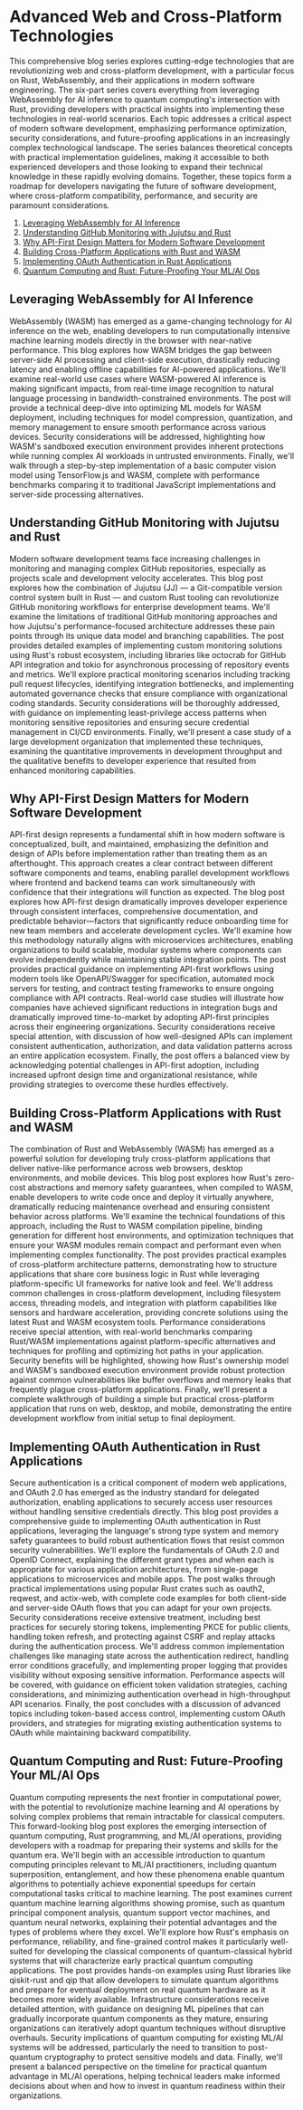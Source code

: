 # Advanced Web and Cross-Platform Technologies

This comprehensive blog series explores cutting-edge technologies that are revolutionizing web and cross-platform development, with a particular focus on Rust, WebAssembly, and their applications in modern software engineering. The six-part series covers everything from leveraging WebAssembly for AI inference to quantum computing's intersection with Rust, providing developers with practical insights into implementing these technologies in real-world scenarios. Each topic addresses a critical aspect of modern software development, emphasizing performance optimization, security considerations, and future-proofing applications in an increasingly complex technological landscape. The series balances theoretical concepts with practical implementation guidelines, making it accessible to both experienced developers and those looking to expand their technical knowledge in these rapidly evolving domains. Together, these topics form a roadmap for developers navigating the future of software development, where cross-platform compatibility, performance, and security are paramount considerations.

1. [Leveraging WebAssembly for AI Inference](#leveraging-webassembly-for-ai-inference)
2. [Understanding GitHub Monitoring with Jujutsu and Rust](#understanding-github-monitoring-with-jujutsu-and-rust)
3. [Why API-First Design Matters for Modern Software Development](#why-api-first-design-matters-for-modern-software-development)
4. [Building Cross-Platform Applications with Rust and WASM](#building-cross-platform-applications-with-rust-and-wasm)
5. [Implementing OAuth Authentication in Rust Applications](#implementing-oauth-authentication-in-rust-applications)
6. [Quantum Computing and Rust: Future-Proofing Your ML/AI Ops](#quantum-computing-and-rust-future-proofing-your-mlai-ops)

## Leveraging WebAssembly for AI Inference

WebAssembly (WASM) has emerged as a game-changing technology for AI inference on the web, enabling developers to run computationally intensive machine learning models directly in the browser with near-native performance. This blog explores how WASM bridges the gap between server-side AI processing and client-side execution, drastically reducing latency and enabling offline capabilities for AI-powered applications. We'll examine real-world use cases where WASM-powered AI inference is making significant impacts, from real-time image recognition to natural language processing in bandwidth-constrained environments. The post will provide a technical deep-dive into optimizing ML models for WASM deployment, including techniques for model compression, quantization, and memory management to ensure smooth performance across various devices. Security considerations will be addressed, highlighting how WASM's sandboxed execution environment provides inherent protections while running complex AI workloads in untrusted environments. Finally, we'll walk through a step-by-step implementation of a basic computer vision model using TensorFlow.js and WASM, complete with performance benchmarks comparing it to traditional JavaScript implementations and server-side processing alternatives.

## Understanding GitHub Monitoring with Jujutsu and Rust

Modern software development teams face increasing challenges in monitoring and managing complex GitHub repositories, especially as projects scale and development velocity accelerates. This blog post explores how the combination of Jujutsu (JJ) — a Git-compatible version control system built in Rust — and custom Rust tooling can revolutionize GitHub monitoring workflows for enterprise development teams. We'll examine the limitations of traditional GitHub monitoring approaches and how Jujutsu's performance-focused architecture addresses these pain points through its unique data model and branching capabilities. The post provides detailed examples of implementing custom monitoring solutions using Rust's robust ecosystem, including libraries like octocrab for GitHub API integration and tokio for asynchronous processing of repository events and metrics. We'll explore practical monitoring scenarios including tracking pull request lifecycles, identifying integration bottlenecks, and implementing automated governance checks that ensure compliance with organizational coding standards. Security considerations will be thoroughly addressed, with guidance on implementing least-privilege access patterns when monitoring sensitive repositories and ensuring secure credential management in CI/CD environments. Finally, we'll present a case study of a large development organization that implemented these techniques, examining the quantitative improvements in development throughput and the qualitative benefits to developer experience that resulted from enhanced monitoring capabilities.

## Why API-First Design Matters for Modern Software Development

API-first design represents a fundamental shift in how modern software is conceptualized, built, and maintained, emphasizing the definition and design of APIs before implementation rather than treating them as an afterthought. This approach creates a clear contract between different software components and teams, enabling parallel development workflows where frontend and backend teams can work simultaneously with confidence that their integrations will function as expected. The blog post explores how API-first design dramatically improves developer experience through consistent interfaces, comprehensive documentation, and predictable behavior—factors that significantly reduce onboarding time for new team members and accelerate development cycles. We'll examine how this methodology naturally aligns with microservices architectures, enabling organizations to build scalable, modular systems where components can evolve independently while maintaining stable integration points. The post provides practical guidance on implementing API-first workflows using modern tools like OpenAPI/Swagger for specification, automated mock servers for testing, and contract testing frameworks to ensure ongoing compliance with API contracts. Real-world case studies will illustrate how companies have achieved significant reductions in integration bugs and dramatically improved time-to-market by adopting API-first principles across their engineering organizations. Security considerations receive special attention, with discussion of how well-designed APIs can implement consistent authentication, authorization, and data validation patterns across an entire application ecosystem. Finally, the post offers a balanced view by acknowledging potential challenges in API-first adoption, including increased upfront design time and organizational resistance, while providing strategies to overcome these hurdles effectively.

## Building Cross-Platform Applications with Rust and WASM

The combination of Rust and WebAssembly (WASM) has emerged as a powerful solution for developing truly cross-platform applications that deliver native-like performance across web browsers, desktop environments, and mobile devices. This blog post explores how Rust's zero-cost abstractions and memory safety guarantees, when compiled to WASM, enable developers to write code once and deploy it virtually anywhere, dramatically reducing maintenance overhead and ensuring consistent behavior across platforms. We'll examine the technical foundations of this approach, including the Rust to WASM compilation pipeline, binding generation for different host environments, and optimization techniques that ensure your WASM modules remain compact and performant even when implementing complex functionality. The post provides practical examples of cross-platform architecture patterns, demonstrating how to structure applications that share core business logic in Rust while leveraging platform-specific UI frameworks for native look and feel. We'll address common challenges in cross-platform development, including filesystem access, threading models, and integration with platform capabilities like sensors and hardware acceleration, providing concrete solutions using the latest Rust and WASM ecosystem tools. Performance considerations receive special attention, with real-world benchmarks comparing Rust/WASM implementations against platform-specific alternatives and techniques for profiling and optimizing hot paths in your application. Security benefits will be highlighted, showing how Rust's ownership model and WASM's sandboxed execution environment provide robust protection against common vulnerabilities like buffer overflows and memory leaks that frequently plague cross-platform applications. Finally, we'll present a complete walkthrough of building a simple but practical cross-platform application that runs on web, desktop, and mobile, demonstrating the entire development workflow from initial setup to final deployment.

## Implementing OAuth Authentication in Rust Applications

Secure authentication is a critical component of modern web applications, and OAuth 2.0 has emerged as the industry standard for delegated authorization, enabling applications to securely access user resources without handling sensitive credentials directly. This blog post provides a comprehensive guide to implementing OAuth authentication in Rust applications, leveraging the language's strong type system and memory safety guarantees to build robust authentication flows that resist common security vulnerabilities. We'll explore the fundamentals of OAuth 2.0 and OpenID Connect, explaining the different grant types and when each is appropriate for various application architectures, from single-page applications to microservices and mobile apps. The post walks through practical implementations using popular Rust crates such as oauth2, reqwest, and actix-web, with complete code examples for both client-side and server-side OAuth flows that you can adapt for your own projects. Security considerations receive extensive treatment, including best practices for securely storing tokens, implementing PKCE for public clients, handling token refresh, and protecting against CSRF and replay attacks during the authentication process. We'll address common implementation challenges like managing state across the authentication redirect, handling error conditions gracefully, and implementing proper logging that provides visibility without exposing sensitive information. Performance aspects will be covered, with guidance on efficient token validation strategies, caching considerations, and minimizing authentication overhead in high-throughput API scenarios. Finally, the post concludes with a discussion of advanced topics including token-based access control, implementing custom OAuth providers, and strategies for migrating existing authentication systems to OAuth while maintaining backward compatibility.

## Quantum Computing and Rust: Future-Proofing Your ML/AI Ops

Quantum computing represents the next frontier in computational power, with the potential to revolutionize machine learning and AI operations by solving complex problems that remain intractable for classical computers. This forward-looking blog post explores the emerging intersection of quantum computing, Rust programming, and ML/AI operations, providing developers with a roadmap for preparing their systems and skills for the quantum era. We'll begin with an accessible introduction to quantum computing principles relevant to ML/AI practitioners, including quantum superposition, entanglement, and how these phenomena enable quantum algorithms to potentially achieve exponential speedups for certain computational tasks critical to machine learning. The post examines current quantum machine learning algorithms showing promise, such as quantum principal component analysis, quantum support vector machines, and quantum neural networks, explaining their potential advantages and the types of problems where they excel. We'll explore how Rust's emphasis on performance, reliability, and fine-grained control makes it particularly well-suited for developing the classical components of quantum-classical hybrid systems that will characterize early practical quantum computing applications. The post provides hands-on examples using Rust libraries like qiskit-rust and qip that allow developers to simulate quantum algorithms and prepare for eventual deployment on real quantum hardware as it becomes more widely available. Infrastructure considerations receive detailed attention, with guidance on designing ML pipelines that can gradually incorporate quantum components as they mature, ensuring organizations can iteratively adopt quantum techniques without disruptive overhauls. Security implications of quantum computing for existing ML/AI systems will be addressed, particularly the need to transition to post-quantum cryptography to protect sensitive models and data. Finally, we'll present a balanced perspective on the timeline for practical quantum advantage in ML/AI operations, helping technical leaders make informed decisions about when and how to invest in quantum readiness within their organizations.